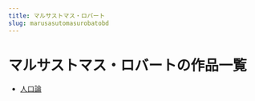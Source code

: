 ```yaml
---
title: マルサストマス・ロバート
slug: marusasutomasurobatobd
---
```


# マルサストマス・ロバートの作品一覧

- [人口論](renkoulunec)
